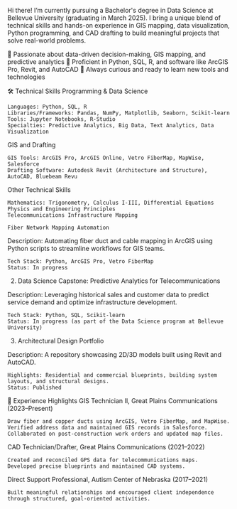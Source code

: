 Hi there! I’m currently pursuing a Bachelor's degree in Data Science at Bellevue University (graduating in March 2025). I bring a unique blend of technical skills and hands-on experience in GIS mapping, data visualization, Python programming, and CAD drafting to build meaningful projects that solve real-world problems.

🔹 Passionate about data-driven decision-making, GIS mapping, and predictive analytics
🔹 Proficient in Python, SQL, R, and software like ArcGIS Pro, Revit, and AutoCAD
🔹 Always curious and ready to learn new tools and technologies

🛠️ Technical Skills
Programming & Data Science

    Languages: Python, SQL, R
    Libraries/Frameworks: Pandas, NumPy, Matplotlib, Seaborn, Scikit-learn
    Tools: Jupyter Notebooks, R-Studio
    Specialties: Predictive Analytics, Big Data, Text Analytics, Data Visualization

GIS and Drafting

    GIS Tools: ArcGIS Pro, ArcGIS Online, Vetro FiberMap, MapWise, Salesforce
    Drafting Software: Autodesk Revit (Architecture and Structure), AutoCAD, Bluebeam Revu

Other Technical Skills

    Mathematics: Trigonometry, Calculus I-III, Differential Equations
    Physics and Engineering Principles
    Telecommunications Infrastructure Mapping

    Fiber Network Mapping Automation

Description: Automating fiber duct and cable mapping in ArcGIS using Python scripts to streamline workflows for GIS teams.

    Tech Stack: Python, ArcGIS Pro, Vetro FiberMap
    Status: In progress

2. Data Science Capstone: Predictive Analytics for Telecommunications

Description: Leveraging historical sales and customer data to predict service demand and optimize infrastructure development.

    Tech Stack: Python, SQL, Scikit-learn
    Status: In progress (as part of the Data Science program at Bellevue University)

3. Architectural Design Portfolio

Description: A repository showcasing 2D/3D models built using Revit and AutoCAD.

    Highlights: Residential and commercial blueprints, building system layouts, and structural designs.
    Status: Published
🌟 Experience Highlights
GIS Technician II, Great Plains Communications (2023–Present)

    Draw fiber and copper ducts using ArcGIS, Vetro FiberMap, and MapWise.
    Verified address data and maintained GIS records in Salesforce.
    Collaborated on post-construction work orders and updated map files.

CAD Technician/Drafter, Great Plains Communications (2021–2022)

    Created and reconciled GPS data for telecommunications maps.
    Developed precise blueprints and maintained CAD systems.

Direct Support Professional, Autism Center of Nebraska (2017–2021)

    Built meaningful relationships and encouraged client independence through structured, goal-oriented activities.
